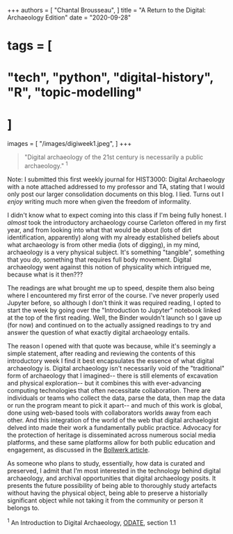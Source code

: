 +++
authors = [
    "Chantal Brousseau",
]
title = "A Return to the Digital: Archaeology Edition"
date = "2020-09-28"
# tags = [
#     "tech", "python", "digital-history", "R", "topic-modelling"
# ]
images = [
"/images/digiweek1.jpeg",
]
+++

> "Digital archaeology of the 21st century is necessarily a public archaeology." <sup>1</sup>

Note: I submitted this first weekly journal for HIST3000: Digital Archaeology with a note attached addressed to my professor and TA, stating that I would only post our larger consolidation documents on this blog. I lied. Turns out I *enjoy* writing much more when given the freedom of informality.

I didn't know what to expect coming into this class if I'm being fully honest. I *almost* took the introductory archaeology course Carleton offered in my first year, and from looking into what that would be about (lots of dirt identification, apparently) along with my already established beliefs about what archaeology is from other media (lots of digging), in my mind, archaeology is a very physical subject. It's something "tangible", something that you *do*, something that requires full body movement. Digital archaeology went against this notion of physicality which intrigued me, because what is it then???

The readings are what brought me up to speed, despite them also being where I encountered my first error of the course. I've never properly used Jupyter before, so although I don't think it was required reading, I opted to start the week by going over the "Introduction to Jupyter" notebook linked at the top of the first reading. Well, the Binder wouldn't launch so I gave up (for now) and continued on to the actually assigned readings to try and answer the question of what exactly digital archaeology entails.

The reason I opened with that quote was because, while it's seemingly a simple statement, after reading and reviewing the contents of this introductory week I find it best encapsulates the essence of what digital archaeology is. Digital archaeology isn't necessarily void of the "traditional" form of archaeology that I imagined-- there is still elements of excavation and physical exploration-- but it combines this with ever-advancing computing technologies that often necessitate collaboration. There are individuals or teams who collect the data, parse the data, then map the data or run the program meant to pick it apart-- and much of this work is global, done using web-based tools with collaborators worlds away from each other. And this integration of the world of the web that digital archaelogist delved into made their work a fundamentally public practice. Advocacy for the protection of heritage is disseminated across numerous social media platforms, and these same platforms allow for both public education and engagement, as discussed in the [Bollwerk article](https://via.hypothes.is/https://www.cambridge.org/core/services/aop-cambridge-core/content/view/9213F22B1FA891D11262BE3F49376C0E/S2326376800000486a.pdf/cocreations_role_in_digital_public_archaeology.pdf).

As someone who plans to study, essentially, how data is curated and preserved, I admit that I'm most interested in the technology behind digital archaeology, and archival opportunities that digital archaeology posits. It presents the future possibility of being able to thoroughly study artefacts without having the physical object, being able to preserve a historially significant object while not taking it from the community or person it belongs to.



<sup>1</sup> An Introduction to Digital Archaeology, [ODATE](https://o-date.github.io/draft/book/so-what-is-digital-archaeology.html#ref-watrall_archaeology_2017), section 1.1
